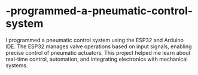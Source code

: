 # -programmed-a-pneumatic-control-system
I programmed a pneumatic control system using the ESP32 and Arduino IDE. The ESP32 manages valve operations based on input signals, enabling precise control of pneumatic actuators. This project helped me learn about real-time control, automation, and integrating electronics with mechanical systems.

